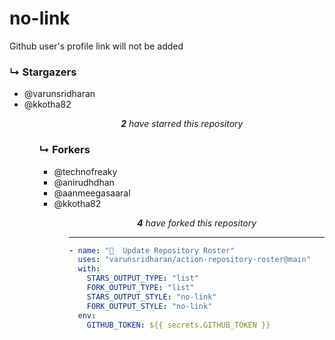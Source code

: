 # no-link
Github user's profile link will not be added

### ↳ Stargazers

<!-- REPOSITORY_STARS:START -->
<ul><li>@varunsridharan <br/> </li><li>@kkotha82 <br/> </li><ul><p align="center"><i><b>2</b> have starred this repository</i></p>
<!-- REPOSITORY_STARS:END -->

### ↳ Forkers

<!-- REPOSITORY_FORKS:START -->
<ul><li>@technofreaky <br/> </li><li>@anirudhdhan <br/> </li><li>@aanmeegasaaral <br/> </li><li>@kkotha82 <br/> </li><ul><p align="center"><i><b>4</b> have forked this repository</i></p>
<!-- REPOSITORY_FORKS:END -->

---

```yml
- name: "🐔  Update Repository Roster"
  uses: "varunsridharan/action-repository-roster@main"
  with:
    STARS_OUTPUT_TYPE: "list"
    FORK_OUTPUT_TYPE: "list"
    STARS_OUTPUT_STYLE: "no-link"
    FORK_OUTPUT_STYLE: "no-link"
  env:
    GITHUB_TOKEN: ${{ secrets.GITHUB_TOKEN }}
```